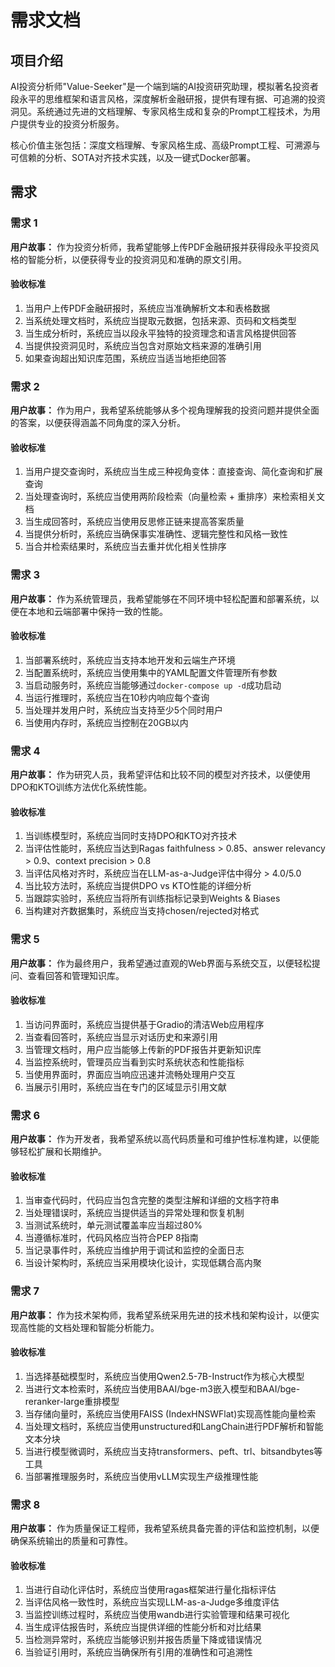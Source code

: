 # 需求文档

## 项目介绍

AI投资分析师"Value-Seeker"是一个端到端的AI投资研究助理，模拟著名投资者段永平的思维框架和语言风格，深度解析金融研报，提供有理有据、可追溯的投资洞见。系统通过先进的文档理解、专家风格生成和复杂的Prompt工程技术，为用户提供专业的投资分析服务。

核心价值主张包括：深度文档理解、专家风格生成、高级Prompt工程、可溯源与可信赖的分析、SOTA对齐技术实践，以及一键式Docker部署。

## 需求

### 需求 1

**用户故事：** 作为投资分析师，我希望能够上传PDF金融研报并获得段永平投资风格的智能分析，以便获得专业的投资洞见和准确的原文引用。

#### 验收标准

1. 当用户上传PDF金融研报时，系统应当准确解析文本和表格数据
2. 当系统处理文档时，系统应当提取元数据，包括来源、页码和文档类型
3. 当生成分析时，系统应当以段永平独特的投资理念和语言风格提供回答
4. 当提供投资洞见时，系统应当包含对原始文档来源的准确引用
5. 如果查询超出知识库范围，系统应当适当地拒绝回答

### 需求 2

**用户故事：** 作为用户，我希望系统能够从多个视角理解我的投资问题并提供全面的答案，以便获得涵盖不同角度的深入分析。

#### 验收标准

1. 当用户提交查询时，系统应当生成三种视角变体：直接查询、简化查询和扩展查询
2. 当处理查询时，系统应当使用两阶段检索（向量检索 + 重排序）来检索相关文档
3. 当生成回答时，系统应当使用反思修正链来提高答案质量
4. 当提供分析时，系统应当确保事实准确性、逻辑完整性和风格一致性
5. 当合并检索结果时，系统应当去重并优化相关性排序

### 需求 3

**用户故事：** 作为系统管理员，我希望能够在不同环境中轻松配置和部署系统，以便在本地和云端部署中保持一致的性能。

#### 验收标准

1. 当部署系统时，系统应当支持本地开发和云端生产环境
2. 当配置系统时，系统应当使用集中的YAML配置文件管理所有参数
3. 当启动服务时，系统应当能够通过`docker-compose up -d`成功启动
4. 当运行推理时，系统应当在10秒内响应每个查询
5. 当处理并发用户时，系统应当支持至少5个同时用户
6. 当使用内存时，系统应当控制在20GB以内

### 需求 4

**用户故事：** 作为研究人员，我希望评估和比较不同的模型对齐技术，以便使用DPO和KTO训练方法优化系统性能。

#### 验收标准

1. 当训练模型时，系统应当同时支持DPO和KTO对齐技术
2. 当评估性能时，系统应当达到Ragas faithfulness > 0.85、answer relevancy > 0.9、context precision > 0.8
3. 当评估风格对齐时，系统应当在LLM-as-a-Judge评估中得分 > 4.0/5.0
4. 当比较方法时，系统应当提供DPO vs KTO性能的详细分析
5. 当跟踪实验时，系统应当将所有训练指标记录到Weights & Biases
6. 当构建对齐数据集时，系统应当支持chosen/rejected对格式

### 需求 5

**用户故事：** 作为最终用户，我希望通过直观的Web界面与系统交互，以便轻松提问、查看回答和管理知识库。

#### 验收标准

1. 当访问界面时，系统应当提供基于Gradio的清洁Web应用程序
2. 当查看回答时，系统应当显示对话历史和来源引用
3. 当管理文档时，用户应当能够上传新的PDF报告并更新知识库
4. 当监控系统时，管理员应当看到实时系统状态和性能指标
5. 当使用界面时，界面应当响应迅速并流畅处理用户交互
6. 当展示引用时，系统应当在专门的区域显示引用文献

### 需求 6

**用户故事：** 作为开发者，我希望系统以高代码质量和可维护性标准构建，以便能够轻松扩展和长期维护。

#### 验收标准

1. 当审查代码时，代码应当包含完整的类型注解和详细的文档字符串
2. 当处理错误时，系统应当提供适当的异常处理和恢复机制
3. 当测试系统时，单元测试覆盖率应当超过80%
4. 当遵循标准时，代码风格应当符合PEP 8指南
5. 当记录事件时，系统应当维护用于调试和监控的全面日志
6. 当设计架构时，系统应当采用模块化设计，实现低耦合高内聚

### 需求 7

**用户故事：** 作为技术架构师，我希望系统采用先进的技术栈和架构设计，以便实现高性能的文档处理和智能分析能力。

#### 验收标准

1. 当选择基础模型时，系统应当使用Qwen2.5-7B-Instruct作为核心大模型
2. 当进行文本检索时，系统应当使用BAAI/bge-m3嵌入模型和BAAI/bge-reranker-large重排模型
3. 当存储向量时，系统应当使用FAISS (IndexHNSWFlat)实现高性能向量检索
4. 当处理文档时，系统应当使用unstructured和LangChain进行PDF解析和智能文本分块
5. 当进行模型微调时，系统应当支持transformers、peft、trl、bitsandbytes等工具
6. 当部署推理服务时，系统应当使用vLLM实现生产级推理性能

### 需求 8

**用户故事：** 作为质量保证工程师，我希望系统具备完善的评估和监控机制，以便确保系统输出的质量和可靠性。

#### 验收标准

1. 当进行自动化评估时，系统应当使用ragas框架进行量化指标评估
2. 当评估风格一致性时，系统应当实现LLM-as-a-Judge多维度评估
3. 当监控训练过程时，系统应当使用wandb进行实验管理和结果可视化
4. 当生成评估报告时，系统应当提供详细的性能分析和对比结果
5. 当检测异常时，系统应当能够识别并报告质量下降或错误情况
6. 当验证引用时，系统应当确保所有引用的准确性和可追溯性